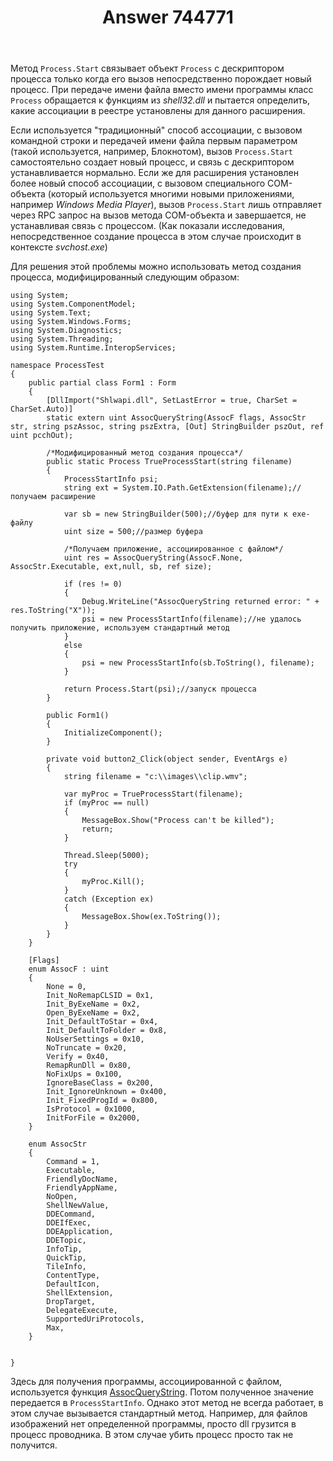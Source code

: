 ﻿---
title: "Answer 744771"
se.owner.user_id: 240512
se.owner.display_name: "MSDN.WhiteKnight"
se.owner.link: "https://ru.stackoverflow.com/users/240512/msdn-whiteknight"
se.answer_id: 744771
se.question_id: 696333
se.post_type: answer
se.score: 3
se.is_accepted: True
---
<p>Метод <code>Process.Start</code> связывает объект <code>Process</code> с дескриптором процесса только когда его вызов непосредственно порождает новый процесс. При передаче имени файла вместо имени программы класс <code>Process</code> обращается к функциям из <em>shell32.dll</em> и пытается определить, какие ассоциации в реестре установлены для данного расширения.  </p>

<p>Если используется "традиционный" способ ассоциации, с вызовом командной строки и передачей имени файла первым параметром (такой используется, например, Блокнотом), вызов <code>Process.Start</code> самостоятельно создает новый процесс, и связь с дескриптором устанавливается нормально. Если же для расширения установлен более новый способ ассоциации, с вызовом специального COM-объекта (который используется многими новыми приложениями, например <em>Windows Media Player</em>), вызов <code>Process.Start</code> лишь отправляет через RPC запрос на вызов метода COM-объекта и завершается, не устанавливая связь с процессом. (Как показали исследования, непосредственное создание процесса в этом случае происходит в контексте <em>svchost.exe</em>) </p>

<p>Для решения этой проблемы можно использовать метод создания процесса, модифицированный следующим образом:</p>

<pre><code>using System;
using System.ComponentModel;
using System.Text;
using System.Windows.Forms;
using System.Diagnostics;
using System.Threading;
using System.Runtime.InteropServices;

namespace ProcessTest
{
    public partial class Form1 : Form
    {
        [DllImport("Shlwapi.dll", SetLastError = true, CharSet = CharSet.Auto)]
        static extern uint AssocQueryString(AssocF flags, AssocStr str, string pszAssoc, string pszExtra, [Out] StringBuilder pszOut, ref uint pcchOut);

        /*Модифицированный метод создания процесса*/
        public static Process TrueProcessStart(string filename)
        {
            ProcessStartInfo psi;
            string ext = System.IO.Path.GetExtension(filename);//получаем расширение

            var sb = new StringBuilder(500);//буфер для пути к exe-файлу
            uint size = 500;//размер буфера

            /*Получаем приложение, ассоциированное с файлом*/
            uint res = AssocQueryString(AssocF.None, AssocStr.Executable, ext,null, sb, ref size);

            if (res != 0)
            {
                Debug.WriteLine("AssocQueryString returned error: " + res.ToString("X"));
                psi = new ProcessStartInfo(filename);//не удалось получить приложение, используем стандартный метод
            }
            else
            {
                psi = new ProcessStartInfo(sb.ToString(), filename);
            }

            return Process.Start(psi);//запуск процесса
        }

        public Form1()
        {
            InitializeComponent();
        }

        private void button2_Click(object sender, EventArgs e)
        {            
            string filename = "c:\\images\\clip.wmv";

            var myProc = TrueProcessStart(filename);
            if (myProc == null)
            {
                MessageBox.Show("Process can't be killed");
                return;
            }

            Thread.Sleep(5000);
            try
            {
                myProc.Kill(); 
            }
            catch (Exception ex)
            {
                MessageBox.Show(ex.ToString());
            }
        }
    }

    [Flags]
    enum AssocF : uint
    {
        None = 0,
        Init_NoRemapCLSID = 0x1,
        Init_ByExeName = 0x2,
        Open_ByExeName = 0x2,
        Init_DefaultToStar = 0x4,
        Init_DefaultToFolder = 0x8,
        NoUserSettings = 0x10,
        NoTruncate = 0x20,
        Verify = 0x40,
        RemapRunDll = 0x80,
        NoFixUps = 0x100,
        IgnoreBaseClass = 0x200,
        Init_IgnoreUnknown = 0x400,
        Init_FixedProgId = 0x800,
        IsProtocol = 0x1000,
        InitForFile = 0x2000,
    }

    enum AssocStr
    {
        Command = 1,
        Executable,
        FriendlyDocName,
        FriendlyAppName,
        NoOpen,
        ShellNewValue,
        DDECommand,
        DDEIfExec,
        DDEApplication,
        DDETopic,
        InfoTip,
        QuickTip,
        TileInfo,
        ContentType,
        DefaultIcon,
        ShellExtension,
        DropTarget,
        DelegateExecute,
        SupportedUriProtocols,
        Max,
    }


}
</code></pre>

<p>Здесь для получения программы, ассоциированной с файлом, используется функция <a href="https://msdn.microsoft.com/en-us/library/windows/desktop/bb773471%28v=vs.85%29.aspx?f=255&amp;MSPPError=-2147217396" rel="nofollow noreferrer">AssocQueryString</a>. Потом полученное значение передается в <code>ProcessStartInfo</code>. Однако этот метод не всегда работает, в этом случае вызывается стандартный метод. Например, для файлов изображений нет определенной программы, просто dll грузится в процесс проводника. В этом случае убить процесс просто так не получится.</p>
